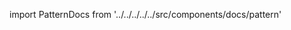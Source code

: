 
import PatternDocs from '../../../../../src/components/docs/pattern'

<PatternDocs pattern='aaron' />
